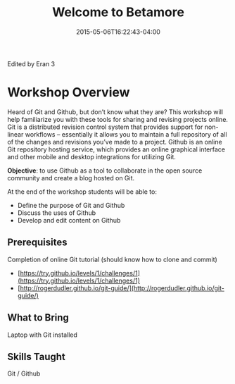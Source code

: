 ﻿---
layout: post
title: "Welcome to Betamore"
date: 2015-05-06T16:22:43-04:00
---
Edited by Eran 3


# Workshop Overview

Heard of Git and Github, but don’t know what they are? This workshop will help familiarize you with these tools for sharing and revising projects online. Git is a distributed revision control system that provides support for non-linear workflows – essentially it allows you to maintain a full repository of all of the changes and revisions  you’ve made to a project. Github is an online Git repository hosting service, which provides an online graphical interface and other mobile and desktop integrations for utilizing Git.

__Objective__: to use Github as a tool to collaborate in the open source community and create a blog hosted on Git.

At the end of the workshop students will be able to:

 - Define the purpose of Git and Github
 - Discuss the uses of Github
 - Develop and edit content on Github

## Prerequisites

Completion of online Git tutorial (should know how to clone and commit)

 - [https://try.github.io/levels/1/challenges/1](https://try.github.io/levels/1/challenges/1)
 - [http://rogerdudler.github.io/git-guide/](http://rogerdudler.github.io/git-guide/)

## What to Bring

Laptop with Git installed

## Skills Taught

Git / Github
